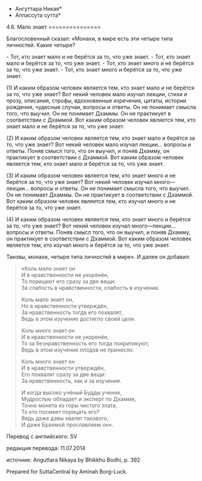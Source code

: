 * Ангуттара Никая*
* Аппассута сутта*

4\.6\. Мало знает
\=\=\=\=\=\=\=\=\=\=\=\=\=\=\=

Благословенный сказал: «Монахи, в мире есть эти четыре типа личностей\. Какие четыре?

\- Тот, кто знает мало и не берётся за то, что уже знает\.
\- Тот, кто знает мало и берётся за то, что уже знает\.
\- Тот, кто знает много и не берётся за то, что уже знает\.
\- Тот, кто знает много и берётся за то, что уже знает\.

\(1\) И каким образом человек является тем, кто знает мало и не берётся за то, что уже знает? Вот некий человек мало изучал лекции, стихи и прозу, описания, строфы, вдохновенные изречения, цитаты, истории рождения, чудесные случаи, вопросы и ответы\. Он не понимает смысла того, что выучил\. Он не понимает Дхаммы\. Он не практикует в соответствии с Дхаммой\. Вот каким образом человек является тем, кто знает мало и не берётся за то, что уже знает\.

\(2\) И каким образом человек является тем, кто знает мало и берётся за то, что уже знает? Вот некий человек мало изучал лекции… вопросы и ответы\. Поняв смысл того, что он выучил, и поняв Дхамму, он практикует в соответствии с Дхаммой\. Вот каким образом человек является тем, кто знает мало и берётся за то, что уже знает\.

\(3\) И каким образом человек является тем, кто знает много и не берётся за то, что уже знает? Вот некий человек изучал много—лекции… вопросы и ответы\. Он не понимает смысла того, что выучил\. Он не понимает Дхаммы\. Он не практикует в соответствии с Дхаммой\. Вот каким образом человек является тем, кто изучал много и не берётся за то, что уже знает\.

\(4\) И каким образом человек является тем, кто знает много и берётся за то, что уже знает? Вот некий человек изучал много—лекции… вопросы и ответы\. Поняв смысл того, что он выучил, и поняв Дхамму, он практикует в соответствии с Дхаммой\. Вот каким образом человек является тем, кто изучал много и берётся за то, что уже знает\.

Таковы, монахи, четыре типа личностей в мире»\. И далее он добавил:

> «Коль мало знает он  
> И в нравственности не укоренён,  
> То порицают его сразу за две вещи:  
> За слабость в нравственности, слабость в изучении\.  
>   
> Коль мало знает он,  
> Но в нравственности утверждён,  
> За нравственность тогда его похвалят,  
> Ведь в этом изучение достигло своей цели\.  
>   
> Коль много знает он  
> И в нравственности не укоренён,  
> То за безнравственность его тогда покритикуют,  
> Ведь в этом изучение плодов не принесло\.  
>   
> Коль много знает он  
> И в нравственности утверждён,  
> Его похвалят сразу за две вещи:  
> За нравственность, как и за изучение\.  
>   
> И когда высоко учёный Будды ученик,  
> Мудростью обладает и эксперт по Дхамме,  
> Точно монета из горы чистого злата,  
> То кто посмеет порицать его?  
> Ведь даже дэвы хвалят такового,  
> И даже Брахмой прославляем он»\.

Перевод с английского: SV

редакция перевода: 11\.07\.2014

источник: Anguttara Nikaya by Bhikkhu Bodhi, p\. 392

Prepared for SuttaCentral by Aminah Borg\-Luck\.